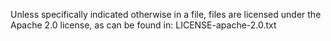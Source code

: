 Unless specifically indicated otherwise in a file, files are licensed under the Apache 2.0 license, as can be found in: LICENSE-apache-2.0.txt
